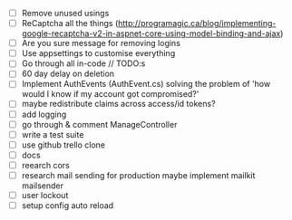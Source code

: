 ﻿- [ ] Remove unused usings
- [ ] ReCaptcha all the things (http://programagic.ca/blog/implementing-google-recaptcha-v2-in-aspnet-core-using-model-binding-and-ajax)
- [ ] Are you sure message for removing logins
- [ ] Use appsettings to customise everything
- [ ] Go through all in-code // TODO:s
- [ ] 60 day delay on deletion
- [ ] Implement AuthEvents (AuthEvent.cs)
	solving the problem of 'how would I know if my account got compromised?'
- [ ] maybe redistribute claims across access/id tokens?
- [ ] add logging
- [ ] go through & comment ManageController
- [ ] write a test suite
- [ ] use github trello clone
- [ ] docs
- [ ] reearch cors
- [ ] research mail sending for production
	maybe implement mailkit mailsender
- [ ] user lockout
- [ ] setup config auto reload